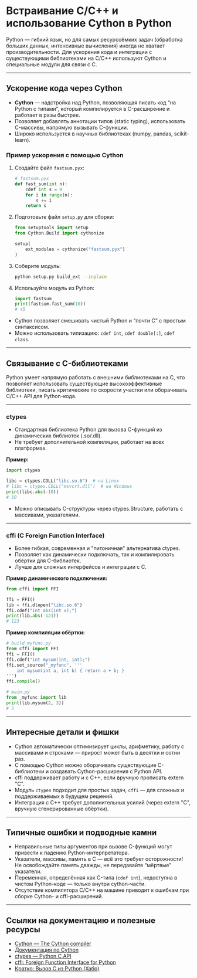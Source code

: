 # Встраивание C/C++ и использование Cython в Python

Python — гибкий язык, но для самых ресурсоёмких задач (обработка больших данных, интенсивные вычисления) иногда не хватает производительности. Для ускорения кода и интеграции с существующими библиотеками на C/C++ используют Cython и специальные модули для связи с C.

---

## Ускорение кода через Cython

- **Cython** — надстройка над Python, позволяющая писать код “на Python с типами”, который компилируется в C-расширение и работает в разы быстрее.
- Позволяет добавлять аннотации типов (static typing), использовать C-массивы, напрямую вызывать C-функции.
- Широко используется в научных библиотеках (numpy, pandas, scikit-learn).

### Пример ускорения с помощью Cython

1. Создайте файл `fastsum.pyx`:

   ```python
   # fastsum.pyx
   def fast_sum(int n):
       cdef int s = 0
       for i in range(n):
           s += i
       return s
   ```

2. Подготовьте файл `setup.py` для сборки:

   ```python
   from setuptools import setup
   from Cython.Build import cythonize

   setup(
       ext_modules = cythonize("fastsum.pyx")
   )
   ```

3. Соберите модуль:

   ```bash
   python setup.py build_ext --inplace
   ```

4. Используйте модуль из Python:

   ```python
   import fastsum
   print(fastsum.fast_sum(10))
   # 45
   ```

- Cython позволяет смешивать чистый Python и “почти C” с простым синтаксисом.
- Можно использовать типизацию: `cdef int`, `cdef double[:]`, `cdef class`.

---

## Связывание с C-библиотеками

Python умеет напрямую работать с внешними библиотеками на C, что позволяет использовать существующие высокоэффективные библиотеки, писать критические по скорости участки или оборачивать C/C++ API для Python-кода.

---

### ctypes

- Стандартная библиотека Python для вызова C-функций из динамических библиотек (.so/.dll).
- Не требует дополнительной компиляции, работает на всех платформах.

**Пример:**

```python
import ctypes

libc = ctypes.CDLL("libc.so.6")  # на Linux
# libc = ctypes.CDLL("msvcrt.dll")  # на Windows
print(libc.abs(-10))
# 10
```

- Можно описывать C-структуры через ctypes.Structure, работать с массивами, указателями.

---

### cffi (C Foreign Function Interface)

- Более гибкая, современная и "питоничная" альтернатива ctypes.
- Позволяет как динамически подключать, так и компилировать обёртки для C-библиотек.
- Лучше для сложных интерфейсов и интеграции с C.

**Пример динамического подключения:**

```python
from cffi import FFI

ffi = FFI()
lib = ffi.dlopen("libc.so.6")
ffi.cdef("int abs(int x);")
print(lib.abs(-123))
# 123
```

**Пример компиляции обёртки:**

```python
# build_myfunc.py
from cffi import FFI
ffi = FFI()
ffi.cdef("int mysum(int, int);")
ffi.set_source("_myfunc", '''
    int mysum(int a, int b) { return a + b; }
''')
ffi.compile()

# main.py
from _myfunc import lib
print(lib.mysum(2, 3))
# 5
```

---

## Интересные детали и фишки

- Cython автоматически оптимизирует циклы, арифметику, работу с массивами и строками — прирост может быть в десятки и сотни раз.
- С помощью Cython можно оборачивать существующие C-библиотеки и создавать Cython-расширения с Python API.
- cffi поддерживает работу и с C++, если вручную прописать extern "C".
- Модуль `ctypes` подходит для простых задач, `cffi` — для сложных и поддерживаемых в будущем решений.
- Интеграция с C++ требует дополнительных усилий (через extern "C", вручную сгенерированные обёртки).

---

## Типичные ошибки и подводные камни

- Неправильные типы аргументов при вызове C-функций могут привести к падению Python-интерпретатора.
- Указатели, массивы, память в C — всё это требует осторожности! Не освобождайте память дважды, не передавайте “мёртвые” указатели.
- Переменная, определённая как C-типа (`cdef int`), недоступна в чистом Python-коде — только внутри cython-части.
- Отсутствие компилятора C/C++ на машине приводит к ошибкам при сборке Cython- и cffi-расширений.

---

## Ссылки на документацию и полезные ресурсы

- [Cython — The Cython compiler](https://cython.org/)
- [Документация по Cython](https://cython.readthedocs.io/en/latest/)
- [ctypes — Python C API](https://docs.python.org/3/library/ctypes.html)
- [cffi: Foreign Function Interface for Python](https://cffi.readthedocs.io/en/latest/)
- [Кратко: Вызов C из Python (Хабр)](https://habr.com/ru/post/485916/)
